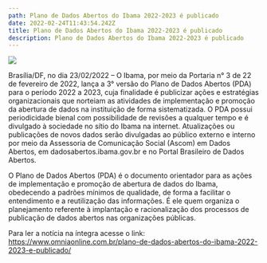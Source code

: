 ```yaml
---
path: Plano de Dados Abertos do Ibama 2022-2023 é publicado
date: 2022-02-24T11:43:54.242Z
title: Plano de Dados Abertos do Ibama 2022-2023 é publicado
description: Plano de Dados Abertos do Ibama 2022-2023 é publicado
---
```

<!--StartFragment-->

![](https://www.omniaonline.com.br/wp-content/uploads/2022/02/Site-LinkedIn-Facebook-36.png)

Brasília/DF, no dia 23/02/2022 – O Ibama, por meio da Portaria n° 3 de 22 de fevereiro de 2022, lança a 3° versão do Plano de Dados Abertos (PDA) para o período 2022 a 2023, cuja finalidade é publicizar ações e estratégias organizacionais que norteiam as atividades de implementação e promoção da abertura de dados na instituição de forma sistematizada. O PDA possui periodicidade bienal com possibilidade de revisões a qualquer tempo e é divulgado à sociedade no sítio do Ibama na internet. Atualizações ou publicações de novos dados serão divulgadas ao público externo e interno por meio da Assessoria de Comunicação Social (Ascom) em Dados Abertos, em dadosabertos.ibama.gov.br e no Portal Brasileiro de Dados Abertos.

O Plano de Dados Abertos (PDA) é o documento orientador para as ações de implementação e promoção de abertura de dados do Ibama, obedecendo a padrões mínimos de qualidade, de forma a facilitar o entendimento e a reutilização das informações. É ele quem organiza o planejamento referente à implantação e racionalização dos processos de publicação de dados abertos nas organizações públicas.

Para ler a notícia na íntegra acesse o link: https://www.omniaonline.com.br/plano-de-dados-abertos-do-ibama-2022-2023-e-publicado/

<!--EndFragment-->
